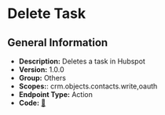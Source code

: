 # Delete Task

## General Information

- **Description:** Deletes a task in Hubspot
- **Version:** 1.0.0
- **Group:** Others
- **Scopes:**: crm.objects.contacts.write,oauth
- **Endpoint Type:** Action
- **Code:** [🔗](https://github.com/NangoHQ/integration-templates/tree/main/integrations/hubspot/actions/delete-task.ts)
